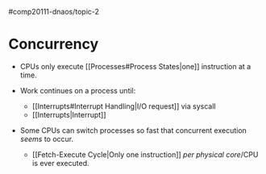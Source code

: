 #comp20111-dnaos/topic-2
# Concurrency

- CPUs only execute [[Processes#Process States|one]] instruction at a time.
- Work continues on a process until:
	- [[Interrupts#Interrupt Handling|I/O request]] via syscall
	- [[Interrupts|Interrupt]] 

- Some CPUs can switch processes so fast that concurrent execution *seems* to occur.
	- [[Fetch-Execute Cycle|Only one instruction]] *per physical core*/CPU is ever executed.